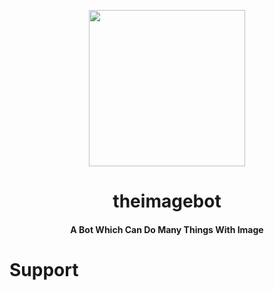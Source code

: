 <p align="center"><a href="https://telegram.org/"><img src="https://telegram.org/img/t_logo.svg?1" width="250"></a></p> 
<h1 align="center"><a herf="t.me/theimagebot"><b>theimagebot</b></h1>
<h4 align="center">A Bot Which Can Do Many Things With Image</h4>

# Support
